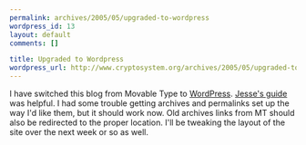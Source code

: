 ```yaml
--- 
permalink: archives/2005/05/upgraded-to-wordpress
wordpress_id: 13
layout: default
comments: []

title: Upgraded to Wordpress
wordpress_url: http://www.cryptosystem.org/archives/2005/05/upgraded-to-wordpress/
---
```

I have switched this blog from Movable Type to [WordPress](http://wordpress.org/). [Jesse's guide](http://www.squarefree.com/2005/03/13/switching-from-movable-type-to-wordpress/) was helpful. I had some trouble getting archives and permalinks set up the way I'd like them, but it should work now. Old archives links from MT should also be redirected to the proper location. I'll be tweaking the layout of the site over the next week or so as well.
